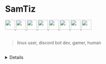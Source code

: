 # SamTiz
<section title="links" id="links">
  <a title="pronouns.page" href="https://pronouns.page/@samtiz">
    <img src="https://pronouns.page/logo/logo-primary.svg" width=32 height=32>
  </a>
  <a title="onlyfans" href="http://roll.samteezz.tk">
    <img src="https://onlyfans.com/favicon.ico" width=32 height=32>
  </a>
  <a title="discord" href="https://discord.gg/VqvHfRBYcu">
    <img src="https://discord.com/assets/847541504914fd33810e70a0ea73177e.ico" width=32 height=32>
  </a>
  <a title="quaver" href="https://quavergame.com/user/293327">
    <img src="https://static.quavergame.com/favicon.ico" width=32 height=32>
  </a>
  <a title="minecraft" href="https://mine.ly/samtiz">
    <img src="https://namemc.com/favicon.ico" width=32 height=32>
  </a>
  
  <a title="osu!" href="https://osu.ppy.sh/users/14505451">
    <img src="https://osu.ppy.sh/favicon.ico" width=32 height=32>
  </a>
  <a title="youtube" href="https://bit.ly/steesyt">
    <img src="https://www.youtube.com/favicon.ico" width=32 height=32>
  </a>
  <a title="twitch" href="https://www.twitch.tv/samtiiz">
    <img src="https://static.twitchcdn.net/assets/favicon-32-e29e246c157142c94346.png" width=32 height=32>
  </a>
</section>
<br>

> linux user, discord bot dev, gamer, human

<br>

<details>
  <a href="https://archlinux.org/download"><s> i u s e a r c h b t w </s></a>
</details>
